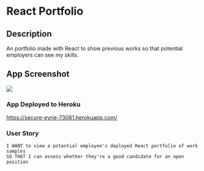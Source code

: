 # React Portfolio

## Description
An portfolio made with React to show previous works so that potential employers can see my skills.

## App Screenshot
![](images/ReactPort.png)

### App Deployed to Heroku 
https://secure-eyrie-73081.herokuapp.com/


### User Story
``` AS AN employer looking for candidates with experience building single-page applications
I WANT to view a potential employee's deployed React portfolio of work samples
SO THAT I can assess whether they're a good candidate for an open position
